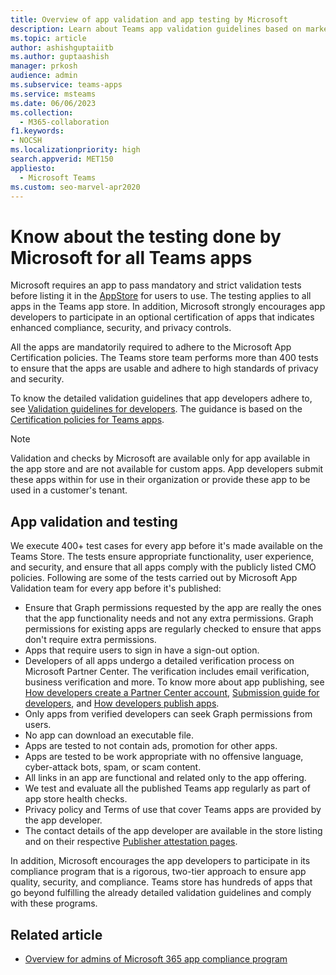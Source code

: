 ```yaml
---
title: Overview of app validation and app testing by Microsoft
description: Learn about Teams app validation guidelines based on marketplace certification policies. Understand how Microsoft ensures that Teams apps adhere to high standards of privacy and security.
ms.topic: article
author: ashishguptaiitb
ms.author: guptaashish
manager: prkosh
audience: admin
ms.subservice: teams-apps
ms.service: msteams
ms.date: 06/06/2023
ms.collection: 
  - M365-collaboration
f1.keywords:
- NOCSH
ms.localizationpriority: high
search.appverid: MET150
appliesto: 
  - Microsoft Teams
ms.custom: seo-marvel-apr2020
---
```

# Know about the testing done by Microsoft for all Teams apps

Microsoft requires an app to pass mandatory and strict validation tests before listing it in the [AppStore](https://appsource.microsoft.com/marketplace/apps) for users to use. The testing applies to all apps in the Teams app store. In addition, Microsoft strongly encourages app developers to participate in an optional certification of apps that indicates enhanced compliance, security, and privacy controls.

All the apps are mandatorily required to adhere to the Microsoft App Certification policies. The Teams store team performs more than 400 tests to ensure that the apps are usable and adhere to high standards of privacy and security.

To know the detailed validation guidelines that app developers adhere to, see [Validation guidelines for developers](/microsoftteams/platform/concepts/deploy-and-publish/appsource/prepare/teams-store-validation-guidelines). The guidance is based on the [Certification policies for Teams apps](/legal/marketplace/certification-policies#1140-teams).

> [!NOTE]
> Validation and checks by Microsoft are available only for app available in the app store and are not available for custom apps. App developers submit these apps within for use in their organization or provide these app to be used in a customer's tenant.

## App validation and testing

We execute 400+ test cases for every app before it's made available on the Teams Store. The tests ensure appropriate functionality, user experience, and security, and ensure that all apps comply with the publicly listed CMO policies. Following are some of the tests carried out by Microsoft App Validation team for every app before it's published:

* Ensure that Graph permissions requested by the app are really the ones that the app functionality needs and not any extra permissions. Graph permissions for existing apps are regularly checked to ensure that apps don't require extra permissions.
* Apps that require users to sign in have a sign-out option.
* Developers of all apps undergo a detailed verification process on Microsoft Partner Center. The verification includes email verification, business verification and more. To know more about app publishing, see [How developers create a Partner Center account](/microsoftteams/platform/concepts/deploy-and-publish/appsource/prepare/create-partner-center-dev-account), [Submission guide for developers](/office/dev/store/add-in-submission-guide), and [How developers publish apps](https://aka.ms/PublishToTeamsStore).
* Only apps from verified developers can seek Graph permissions from users.
* No app can download an executable file.
* Apps are tested to not contain ads, promotion for other apps.
* Apps are tested to be work appropriate with no offensive language, cyber-attack bots, spam, or scam content.
* All links in an app are functional and related only to the app offering.
* We test and evaluate all the published Teams app regularly as part of app store health checks.
* Privacy policy and Terms of use that cover Teams apps are provided by the app developer.
* The contact details of the app developer are available in the store listing and on their respective [Publisher attestation pages](/microsoft-365-app-certification/teams/teams-apps).

In addition, Microsoft encourages the app developers to participate in its compliance program that is a rigorous, two-tier approach to ensure app quality, security, and compliance. Teams store has hundreds of apps that go beyond fulfilling the already detailed validation guidelines and comply with these programs.

## Related article

* [Overview for admins of Microsoft 365 app compliance program](overview-of-app-certification.md)
